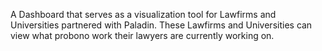 A Dashboard that serves as a visualization tool for Lawfirms and Universities partnered with Paladin. 
These Lawfirms and Universities can view what probono work their lawyers are currently working on. 

